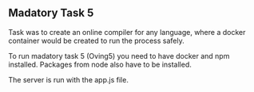 ## Madatory Task 5

Task was to create an online compiler for any language, where a docker container would be created to run the process safely.

To run madatory task 5 (Oving5) you need to have docker and npm installed. Packages from node also have to be installed.

The server is run with the app.js file.

